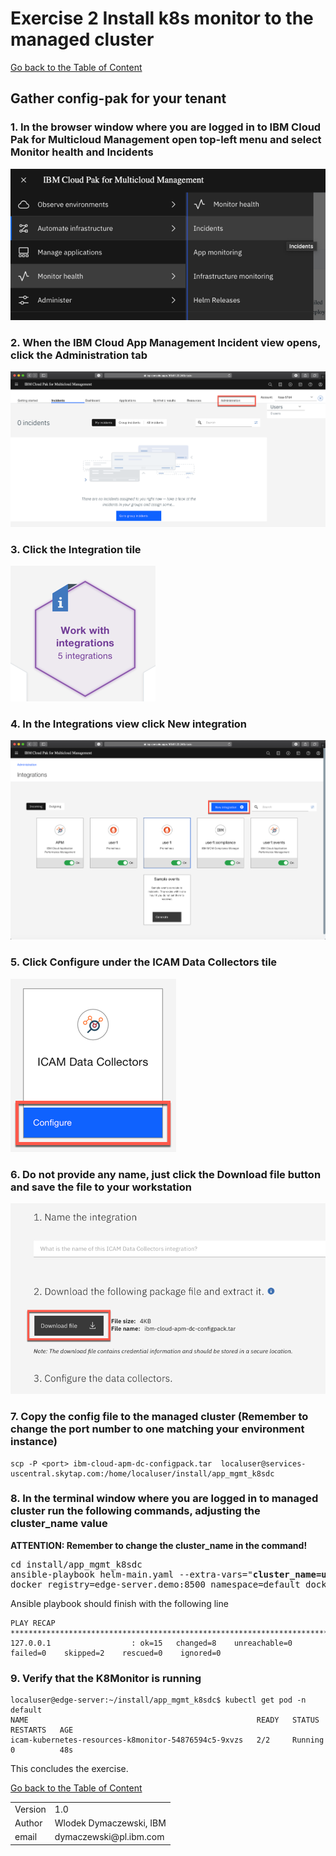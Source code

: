 # Exercise 2 Install k8s monitor to the managed cluster

[Go back to the Table of Content](../../README.md)

## Gather config-pak for your tenant

### 1. In the browser window where you are logged in to IBM Cloud Pak for Multicloud Management open top-left menu and select **Monitor health** and **Incidents**

![](images/2020-01-11-15-49-50.png)

### 2. When the IBM Cloud App Management Incident view opens, click the **Administration** tab

![](images/2020-01-11-15-53-05.png)

### 3. Click the **Integration** tile

![](images/2020-01-11-15-54-20.png)

### 4. In the Integrations view click **New integration**

![](images/2020-01-11-15-56-13.png)

### 5. Click **Configure** under the **ICAM Data Collectors** tile

![](images/2020-01-11-15-58-46.png)

### 6. Do not provide any name, just click the **Download file** button and save the file to your workstation

![](images/2020-01-11-16-01-29.png)

### 7. Copy the config file to the managed cluster (Remember to change the port number to one matching your environment instance)
```
scp -P <port> ibm-cloud-apm-dc-configpack.tar  localuser@services-uscentral.skytap.com:/home/localuser/install/app_mgmt_k8sdc
```

### 8. In the terminal window where you are logged in to managed cluster run the following commands, adjusting the **cluster_name** value
   
**ATTENTION: Remember to change the cluster_name in the command!**   
<pre>
cd install/app_mgmt_k8sdc
ansible-playbook helm-main.yaml --extra-vars="<b>cluster_name=user1</b> release_name=icam-kubernetes-resources \
docker_registry=edge-server.demo:8500 namespace=default docker_group=default tls_enabled=true"
</pre>

Ansible playbook should finish with the following line
```
PLAY RECAP ****************************************************************************************************************************
127.0.0.1                  : ok=15   changed=8    unreachable=0    failed=0    skipped=2    rescued=0    ignored=0   
```

### 9. Verify that the K8Monitor is running
```
localuser@edge-server:~/install/app_mgmt_k8sdc$ kubectl get pod -n default
NAME                                                   READY   STATUS    RESTARTS   AGE
icam-kubernetes-resources-k8monitor-54876594c5-9xvzs   2/2     Running   0          48s
```
This concludes the exercise.

[Go back to the Table of Content](../../README.md)

<table>
  <tr>
    <td>Version</td>
    <td>1.0</td>
  </tr>
  <tr>
    <td>Author</td>
    <td>Wlodek Dymaczewski, IBM</td>
  </tr>
  <tr>
    <td>email</td>
    <td>dymaczewski@pl.ibm.com</td>
  </tr>
</table>